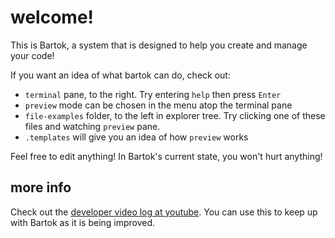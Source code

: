 <!-- no-select -->

# welcome!
This is Bartok, a system that is designed to help you create and manage your code!

If you want an idea of what bartok can do, check out:

  - `terminal` pane, to the right.  Try entering `help` then press `Enter`
  - `preview` mode can be chosen in the menu atop the terminal pane
  - `file-examples` folder, to the left in explorer tree.  Try clicking one of these files and watching `preview` pane.
  - `.templates` will give you an idea of how `preview` works

Feel free to edit anything!  In Bartok's current state, you won't hurt anything!

## more info

Check out the [developer video log at youtube](https://www.youtube.com/playlist?list=PLzxw4c2I_GGe6q7XHWH2lXsc9VBfzsNB_).
You can use this to keep up with Bartok as it is being improved.
